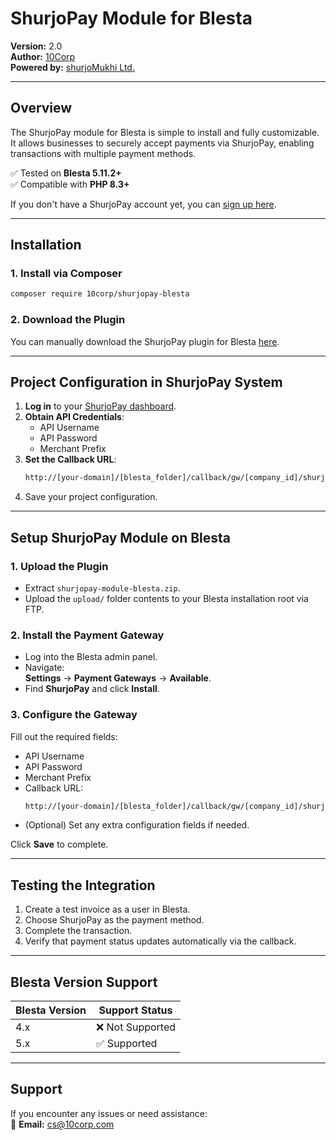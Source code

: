 # **ShurjoPay Module for Blesta**  
**Version:** 2.0  
**Author:** [10Corp](https://10corp.com)  
**Powered by:** [shurjoMukhi Ltd.](https://shurjomukhi.com.bd/)

---

## **Overview**
The ShurjoPay module for Blesta is simple to install and fully customizable. It allows businesses to securely accept payments via ShurjoPay, enabling transactions with multiple payment methods.

✅ Tested on **Blesta 5.11.2+**  
✅ Compatible with **PHP 8.3+**

If you don't have a ShurjoPay account yet, you can [sign up here](https://shurjopay.com.bd/?aff=10corp.com).

---

## **Installation**

### 1. Install via Composer

```bash
composer require 10corp/shurjopay-blesta
```

### 2. Download the Plugin

You can manually download the ShurjoPay plugin for Blesta [here](https://github.com/10corp/shurjopay-blesta/blob/main/shurjopay-module-blesta.zip).

---

## **Project Configuration in ShurjoPay System**

1. **Log in** to your [ShurjoPay dashboard](https://merchant.shurjopay.com.bd/login).
2. **Obtain API Credentials**:
   - API Username
   - API Password
   - Merchant Prefix
3. **Set the Callback URL**:
   ```bash
   http://[your-domain]/[blesta_folder]/callback/gw/[company_id]/shurjopay/
   ```
4. Save your project configuration.

---

## **Setup ShurjoPay Module on Blesta**

### 1. Upload the Plugin
- Extract `shurjopay-module-blesta.zip`.
- Upload the `upload/` folder contents to your Blesta installation root via FTP.

### 2. Install the Payment Gateway
- Log into the Blesta admin panel.
- Navigate:  
  **Settings** → **Payment Gateways** → **Available**.
- Find **ShurjoPay** and click **Install**.

### 3. Configure the Gateway
Fill out the required fields:
- API Username
- API Password
- Merchant Prefix
- Callback URL:
  ```bash
  http://[your-domain]/[blesta_folder]/callback/gw/[company_id]/shurjopay/
  ```
- (Optional) Set any extra configuration fields if needed.

Click **Save** to complete.

---

## **Testing the Integration**

1. Create a test invoice as a user in Blesta.
2. Choose ShurjoPay as the payment method.
3. Complete the transaction.
4. Verify that payment status updates automatically via the callback.

---

## **Blesta Version Support**

| **Blesta Version** | **Support Status** |
|---------------------|---------------------|
| 4.x                 | ❌ Not Supported |
| 5.x                 | ✅ Supported |

---

## **Support**

If you encounter any issues or need assistance:  
📧 **Email:** cs@10corp.com
